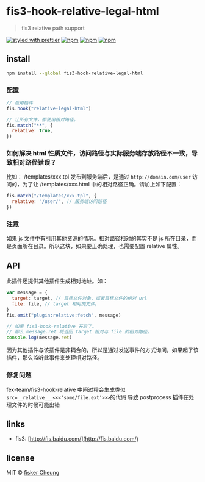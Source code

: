 # fis3-hook-relative-legal-html

> fis3 relative path support

[![styled with prettier](https://img.shields.io/badge/styled_with-prettier-ff69b4.svg?style=flat-square)](https://github.com/prettier/prettier)
[![npm](https://img.shields.io/npm/v/fis3-hook-relative-legal-html.svg?style=flat-square)](https://www.npmjs.com/package/fis3-hook-relative-legal-html)
[![npm](https://img.shields.io/npm/dt/fis3-hook-relative-legal-html.svg?style=flat-square)](https://www.npmjs.com/package/fis3-hook-relative-legal-html)
[![npm](https://img.shields.io/npm/dm/fis3-hook-relative-legal-html.svg?style=flat-square)](https://www.npmjs.com/package/fis3-hook-relative-legal-html)

## install

```sh
npm install --global fis3-hook-relative-legal-html
```

### 配置

```js
// 启用插件
fis.hook("relative-legal-html")

// 让所有文件，都使用相对路径。
fis.match("**", {
  relative: true,
})
```

### 如何解决 html 性质文件，访问路径与实际服务端存放路径不一致，导致相对路径错误？

比如： /templates/xxx.tpl 发布到服务端后，是通过 `http://domain.com/user` 访问的，为了让 /templates/xxx.html 中的相对路径正确。请加上如下配置：

```js
fis.match("/templates/xxx.tpl", {
  relative: "/user/", // 服务端访问路径
})
```

### 注意

如果 js 文件中有引用其他资源的情况。相对路径相对的其实不是 js 所在目录，而是页面所在目录。所以这块，如果要正确处理，也需要配置 relative 属性。

## API

此插件还提供其他插件生成相对地址。如：

```js
var message = {
  target: target, // 目标文件对象，或者目标文件的绝对 url
  file: file, // target 相对的文件。
}
fis.emit("plugin:relative:fetch", message)

// 如果 fis3-hook-relative 开启了。
// 那么 message.ret 将返回 target 相对与 file 的相对路径。
console.log(message.ret)
```

因为其他插件与该插件是非耦合的，所以是通过发送事件的方式询问，如果起了该插件，那么监听此事件来处理相对路径。

### 修复问题

fex-team/fis3-hook-relative 中间过程会生成类似`src=__relative___<<<'some/file.ext'>>>`的代码 导致 postprocess 插件在处理文件的时候可能出错

## links

- fis3: [http://fis.baidu.com/](http://fis.baidu.com/)

## license

MIT © [fisker Cheung](https://www.fiskercheung.com/)
